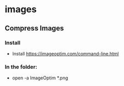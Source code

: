 # images

## Compress Images

### Install

- Install https://imageoptim.com/command-line.html

### In the folder:

- open -a ImageOptim \*.png
